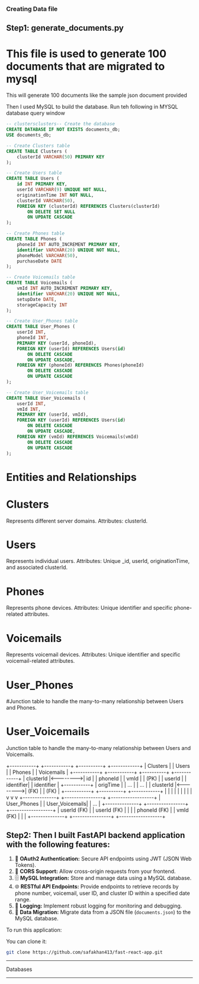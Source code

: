 ### Creating Data file
## Step1: generate_documents.py
# This file is used to generate 100 documents that are migrated to mysql

This will generate 100 documents like the sample json document provided

Then I used MySQL to build the database. Run teh following in MYSQL database query window

```sql
-- clustersclusters-- Create the database
CREATE DATABASE IF NOT EXISTS documents_db;
USE documents_db;

-- Create Clusters table
CREATE TABLE Clusters (
    clusterId VARCHAR(50) PRIMARY KEY
);

-- Create Users table
CREATE TABLE Users (
    id INT PRIMARY KEY,
    userId VARCHAR(9) UNIQUE NOT NULL,
    originationTime INT NOT NULL,
    clusterId VARCHAR(50),
    FOREIGN KEY (clusterId) REFERENCES Clusters(clusterId)
        ON DELETE SET NULL
        ON UPDATE CASCADE
);

-- Create Phones table
CREATE TABLE Phones (
    phoneId INT AUTO_INCREMENT PRIMARY KEY,
    identifier VARCHAR(20) UNIQUE NOT NULL,
    phoneModel VARCHAR(50),
    purchaseDate DATE
);

-- Create Voicemails table
CREATE TABLE Voicemails (
    vmId INT AUTO_INCREMENT PRIMARY KEY,
    identifier VARCHAR(20) UNIQUE NOT NULL,
    setupDate DATE,
    storageCapacity INT
);

-- Create User_Phones table
CREATE TABLE User_Phones (
    userId INT,
    phoneId INT,
    PRIMARY KEY (userId, phoneId),
    FOREIGN KEY (userId) REFERENCES Users(id)
        ON DELETE CASCADE
        ON UPDATE CASCADE,
    FOREIGN KEY (phoneId) REFERENCES Phones(phoneId)
        ON DELETE CASCADE
        ON UPDATE CASCADE
);

-- Create User_Voicemails table
CREATE TABLE User_Voicemails (
    userId INT,
    vmId INT,
    PRIMARY KEY (userId, vmId),
    FOREIGN KEY (userId) REFERENCES Users(id)
        ON DELETE CASCADE
        ON UPDATE CASCADE,
    FOREIGN KEY (vmId) REFERENCES Voicemails(vmId)
        ON DELETE CASCADE
        ON UPDATE CASCADE
);
```

# Entities and Relationships

# Clusters

Represents different server domains.
Attributes: clusterId.

# Users

Represents individual users.
Attributes: Unique _id, userId, originationTime, and associated clusterId.

# Phones

Represents phone devices.
Attributes: Unique identifier and specific phone-related attributes.

# Voicemails

Represents voicemail devices.
Attributes: Unique identifier and specific voicemail-related attributes.

# User_Phones

#Junction table to handle the many-to-many relationship between Users and Phones.

# User_Voicemails

Junction table to handle the many-to-many relationship between Users and Voicemails.

+-----------+          +-----------+          +----------+          +------------+
|  Clusters |          |   Users   |          |  Phones  |          | Voicemails |
+-----------+          +-----------+          +----------+          +------------+
| clusterId |<-------->|    id     |          | phoneId  |          | vmId       |
|  (PK)     |          | userId    |          | identifier|         | identifier |
+-----------+          | origTime  |          | ...      |          | ...        |
                       | clusterId |<-------->| (FK)     |          | (FK)       |
                       +-----------+          +----------+          +------------+
                             |                     |                      |
                             |                     |                      |
                             |                     |                      |
                             v                     v                      v
                      +--------------+     +----------------+     +------------------+
                      | User_Phones  |     | User_Voicemails|     | ...              |
                      +--------------+     +----------------+     +------------------+
                      | userId (FK)  |     | userId (FK)    |     |                  |
                      | phoneId (FK) |     | vmId (FK)      |     |                  |
                      +--------------+     +----------------+     +------------------+


## Step2: Then I built FastAPI backend application with the following features:

1. 🔑 **OAuth2 Authentication:** Secure API endpoints using JWT (JSON Web Tokens).
2. 🔄 **CORS Support:** Allow cross-origin requests from your frontend.
3. 🗄️ **MySQL Integration:** Store and manage data using a MySQL database.
4. 🌐 **RESTful API Endpoints:** Provide endpoints to retrieve records by phone number, voicemail, user ID, and cluster ID within a specified date range.
5. 📝 **Logging:** Implement robust logging for monitoring and debugging.
6. 📂 **Data Migration:** Migrate data from a JSON file (`documents.json`) to the MySQL database.


To run this application:

You can clone it:
```bash
git clone https://github.com/safakhan413/fast-react-app.git
```
____________________________________________________________________________________________________________
Databases
_________________________________________________________________



